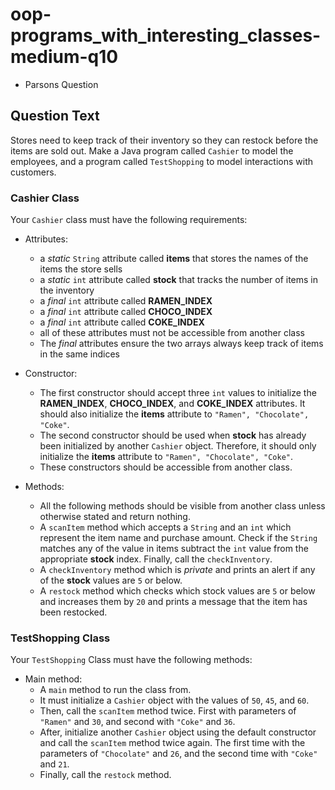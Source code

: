 # oop-programs_with_interesting_classes-medium-q10

- Parsons Question

## Question Text

Stores need to keep track of their inventory so they can restock before the items are sold out. Make a Java program 
called `Cashier` to model the employees, and a program called `TestShopping` to model interactions with customers.

### Cashier Class

Your `Cashier` class must have the following requirements:

- Attributes:
    - a *static* `String` attribute called **items** that stores the names of the items the store sells
    - a *static* `int` attribute called **stock** that tracks the number of items in the inventory
    - a *final* `int` attribute called **RAMEN_INDEX**
    - a *final* `int` attribute called **CHOCO_INDEX**
    - a *final* `int` attribute called **COKE_INDEX**
    - all of these attributes must not be accessible from another class
    - The *final* attributes ensure the two arrays always keep track of items in the same indices

- Constructor:
    - The first constructor should accept three `int` values to initialize the **RAMEN_INDEX**, **CHOCO_INDEX**, and
      **COKE_INDEX** attributes. It should also initialize the **items** attribute to `"Ramen", "Chocolate", "Coke"`.
    - The second constructor should be used when **stock** has already been initialized by another `Cashier` object.
      Therefore, it should only initialize the **items** attribute to `"Ramen", "Chocolate", "Coke"`.
    - These constructors should be accessible from another class.

- Methods:
    - All the following methods should be visible from another class unless otherwise stated and return nothing.
    - A `scanItem` method which accepts a `String` and an `int` which represent the item name and purchase amount. Check
      if the `String` matches any of the value in items subtract the `int` value from the appropriate **stock** index.
      Finally, call the `checkInventory`.
    - A `checkInventory` method which is *private* and prints an alert if any of the **stock** values are `5` or below.
    - A `restock` method which checks which stock values are `5` or below and increases them by `20` and prints a message
      that the item has been restocked.

### TestShopping Class

Your `TestShopping` Class must have the following methods:

- Main method:
    - A `main` method to run the class from.
    - It must initialize a `Cashier` object with the values of `50`, `45`, and `60`.
    - Then, call the `scanItem` method twice. First with parameters of `"Ramen"` and `30`, and second with `"Coke"` and
      `36`.
    - After, initialize another `Cashier` object using the default constructor and call the `scanItem` method twice again.
      The first time with the parameters of `"Chocolate"` and `26`, and the second time with `"Coke"` and `21`.
    - Finally, call the `restock` method.
